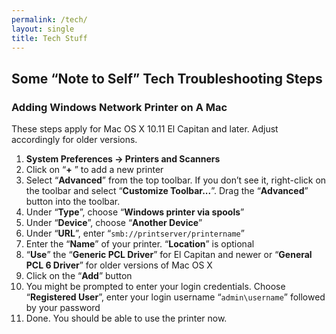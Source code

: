 ```yaml
---
permalink: /tech/
layout: single
title: Tech Stuff
---
```


## Some “Note to Self” Tech Troubleshooting Steps ##


### Adding Windows Network Printer on A Mac ###
These steps apply for Mac OS X 10.11 El Capitan and later. Adjust accordingly for older versions.

1. **System Preferences -> Printers and Scanners**
2. Click on “**+** ” to add a new printer
3. Select “**Advanced**” from the top toolbar. If you don’t see it, right-click on the toolbar and select “**Customize Toolbar...**”. Drag the “**Advanced**” button into the toolbar.
4. Under “**Type**”, choose “**Windows printer via spools**”
5. Under “**Device**”, choose “**Another Device**”
6. Under “**URL**”, enter “`smb://printserver/printername`”
7. Enter the “**Name**” of your printer. “**Location**” is optional
8. “**Use**” the “**Generic PCL Driver**” for El Capitan and newer or “**General PCL 6 Driver**” for older versions of Mac OS X
9. Click on the “**Add**” button
10. You might be prompted to enter your login credentials. Choose “**Registered User**”, enter your login username “`admin\username`” followed by your password
11. Done. You should be able to use the printer now.

